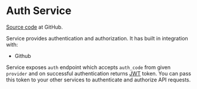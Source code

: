 # Auth Service

[Source code](https://github.com/nildev/auth) at GitHub.

Service provides authentication and authorization. It has built in integration with:

* Github

Service exposes `auth` endpoint which accepts `auth_code` from given `provider` and on successful authentication returns [JWT](https://jwt.io/) token. You can pass this token to your other services to authenticate and authorize API requests.